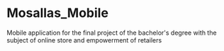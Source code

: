 # Mosallas_Mobile
Mobile application for the final project of the bachelor's degree with the subject of online store and empowerment of retailers
